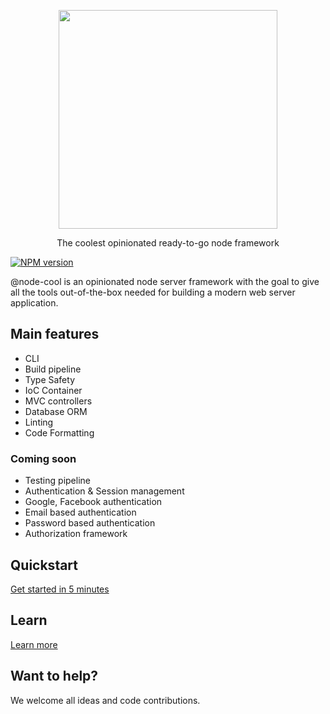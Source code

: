 <p align="center">
  <a href="https://hacklone.github.io/node-cool">
    <img width="350" src="https://hacklone.github.io/node-cool/_media/logo-text.svg">
  </a>
  <p align="center">The coolest opinionated ready-to-go node framework</p>
</p>

[![NPM version][npm-image]][npm-url]

@node-cool is an opinionated node server framework with the goal to give all the tools out-of-the-box needed for building a modern web server application.

## Main features

- CLI
- Build pipeline
- Type Safety
- IoC Container
- MVC controllers
- Database ORM
- Linting
- Code Formatting

### Coming soon

- Testing pipeline
- Authentication & Session management
- Google, Facebook authentication
- Email based authentication
- Password based authentication
- Authorization framework

## Quickstart

[Get started in 5 minutes](https://hacklone.github.io/node-cool/#/getting-started/install)

## Learn

[Learn more](https://hacklone.github.io/node-cool)

## Want to help?

We welcome all ideas and code contributions.

[npm-url]: https://www.npmjs.com/package/@node-cool/core
[npm-image]: http://img.shields.io/npm/v/@node-cool/core.svg
